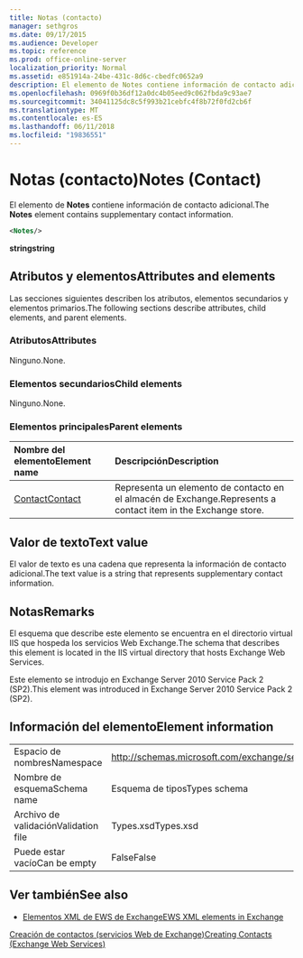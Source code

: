 ```yaml
---
title: Notas (contacto)
manager: sethgros
ms.date: 09/17/2015
ms.audience: Developer
ms.topic: reference
ms.prod: office-online-server
localization_priority: Normal
ms.assetid: e851914a-24be-431c-8d6c-cbedfc0652a9
description: El elemento de Notes contiene información de contacto adicional.
ms.openlocfilehash: 0969f0b36df12a0dc4b05eed9c062fbda9c93ae7
ms.sourcegitcommit: 34041125dc8c5f993b21cebfc4f8b72f0fd2cb6f
ms.translationtype: MT
ms.contentlocale: es-ES
ms.lasthandoff: 06/11/2018
ms.locfileid: "19836551"
---
```

# <a name="notes-contact"></a><span data-ttu-id="28638-103">Notas (contacto)</span><span class="sxs-lookup"><span data-stu-id="28638-103">Notes (Contact)</span></span>

<span data-ttu-id="28638-104">El elemento de **Notes** contiene información de contacto adicional.</span><span class="sxs-lookup"><span data-stu-id="28638-104">The **Notes** element contains supplementary contact information.</span></span> 
  
```XML
<Notes/>
```

 <span data-ttu-id="28638-105">**string**</span><span class="sxs-lookup"><span data-stu-id="28638-105">**string**</span></span>
## <a name="attributes-and-elements"></a><span data-ttu-id="28638-106">Atributos y elementos</span><span class="sxs-lookup"><span data-stu-id="28638-106">Attributes and elements</span></span>

<span data-ttu-id="28638-107">Las secciones siguientes describen los atributos, elementos secundarios y elementos primarios.</span><span class="sxs-lookup"><span data-stu-id="28638-107">The following sections describe attributes, child elements, and parent elements.</span></span>
  
### <a name="attributes"></a><span data-ttu-id="28638-108">Atributos</span><span class="sxs-lookup"><span data-stu-id="28638-108">Attributes</span></span>

<span data-ttu-id="28638-109">Ninguno.</span><span class="sxs-lookup"><span data-stu-id="28638-109">None.</span></span>
  
### <a name="child-elements"></a><span data-ttu-id="28638-110">Elementos secundarios</span><span class="sxs-lookup"><span data-stu-id="28638-110">Child elements</span></span>

<span data-ttu-id="28638-111">Ninguno.</span><span class="sxs-lookup"><span data-stu-id="28638-111">None.</span></span>
  
### <a name="parent-elements"></a><span data-ttu-id="28638-112">Elementos principales</span><span class="sxs-lookup"><span data-stu-id="28638-112">Parent elements</span></span>

|<span data-ttu-id="28638-113">**Nombre del elemento**</span><span class="sxs-lookup"><span data-stu-id="28638-113">**Element name**</span></span>|<span data-ttu-id="28638-114">**Descripción**</span><span class="sxs-lookup"><span data-stu-id="28638-114">**Description**</span></span>|
|:-----|:-----|
|[<span data-ttu-id="28638-115">Contact</span><span class="sxs-lookup"><span data-stu-id="28638-115">Contact</span></span>](contact.md) <br/> |<span data-ttu-id="28638-116">Representa un elemento de contacto en el almacén de Exchange.</span><span class="sxs-lookup"><span data-stu-id="28638-116">Represents a contact item in the Exchange store.</span></span>  <br/> |
   
## <a name="text-value"></a><span data-ttu-id="28638-117">Valor de texto</span><span class="sxs-lookup"><span data-stu-id="28638-117">Text value</span></span>

<span data-ttu-id="28638-118">El valor de texto es una cadena que representa la información de contacto adicional.</span><span class="sxs-lookup"><span data-stu-id="28638-118">The text value is a string that represents supplementary contact information.</span></span>
  
## <a name="remarks"></a><span data-ttu-id="28638-119">Notas</span><span class="sxs-lookup"><span data-stu-id="28638-119">Remarks</span></span>

<span data-ttu-id="28638-120">El esquema que describe este elemento se encuentra en el directorio virtual IIS que hospeda los servicios Web Exchange.</span><span class="sxs-lookup"><span data-stu-id="28638-120">The schema that describes this element is located in the IIS virtual directory that hosts Exchange Web Services.</span></span>
  
<span data-ttu-id="28638-121">Este elemento se introdujo en Exchange Server 2010 Service Pack 2 (SP2).</span><span class="sxs-lookup"><span data-stu-id="28638-121">This element was introduced in Exchange Server 2010 Service Pack 2 (SP2).</span></span>
  
## <a name="element-information"></a><span data-ttu-id="28638-122">Información del elemento</span><span class="sxs-lookup"><span data-stu-id="28638-122">Element information</span></span>

|||
|:-----|:-----|
|<span data-ttu-id="28638-123">Espacio de nombres</span><span class="sxs-lookup"><span data-stu-id="28638-123">Namespace</span></span>  <br/> |http://schemas.microsoft.com/exchange/services/2006/types  <br/> |
|<span data-ttu-id="28638-124">Nombre de esquema</span><span class="sxs-lookup"><span data-stu-id="28638-124">Schema name</span></span>  <br/> |<span data-ttu-id="28638-125">Esquema de tipos</span><span class="sxs-lookup"><span data-stu-id="28638-125">Types schema</span></span>  <br/> |
|<span data-ttu-id="28638-126">Archivo de validación</span><span class="sxs-lookup"><span data-stu-id="28638-126">Validation file</span></span>  <br/> |<span data-ttu-id="28638-127">Types.xsd</span><span class="sxs-lookup"><span data-stu-id="28638-127">Types.xsd</span></span>  <br/> |
|<span data-ttu-id="28638-128">Puede estar vacío</span><span class="sxs-lookup"><span data-stu-id="28638-128">Can be empty</span></span>  <br/> |<span data-ttu-id="28638-129">False</span><span class="sxs-lookup"><span data-stu-id="28638-129">False</span></span>  <br/> |
   
## <a name="see-also"></a><span data-ttu-id="28638-130">Ver también</span><span class="sxs-lookup"><span data-stu-id="28638-130">See also</span></span>



- [<span data-ttu-id="28638-131">Elementos XML de EWS de Exchange</span><span class="sxs-lookup"><span data-stu-id="28638-131">EWS XML elements in Exchange</span></span>](ews-xml-elements-in-exchange.md)


[<span data-ttu-id="28638-132">Creación de contactos (servicios Web de Exchange)</span><span class="sxs-lookup"><span data-stu-id="28638-132">Creating Contacts (Exchange Web Services)</span></span>](http://msdn.microsoft.com/library/4845917e-70d1-481c-bbd7-011ec6571789%28Office.15%29.aspx)

